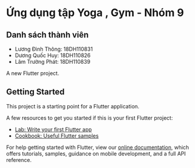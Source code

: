 # Ứng dụng tập Yoga , Gym - Nhóm 9
## Danh sách thành viên
* Lương Đình Thông: 18DH110831
* Dương Quốc Huy: 18DH110826
* Lâm Trường Phát: 18DH110839

A new Flutter project.

## Getting Started

This project is a starting point for a Flutter application.

A few resources to get you started if this is your first Flutter project:

- [Lab: Write your first Flutter app](https://flutter.dev/docs/get-started/codelab)
- [Cookbook: Useful Flutter samples](https://flutter.dev/docs/cookbook)

For help getting started with Flutter, view our
[online documentation](https://flutter.dev/docs), which offers tutorials,
samples, guidance on mobile development, and a full API reference.
